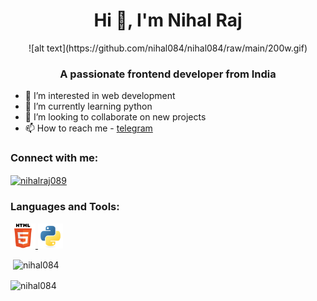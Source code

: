 
<h1 align="center">Hi 👋, I'm Nihal Raj</h1>
<center>
![alt text](https://github.com/nihal084/nihal084/raw/main/200w.gif)
</center>

<h3 align="center">A passionate frontend developer from India</h3>


- 👀 I’m interested in web development
- 🌱 I’m currently learning python
- 💞️ I’m looking to collaborate on new projects
- 📫 How to reach me - [telegram](http://t.me/Harsh)


<h3 align="left">Connect with me:</h3>
<p align="left">
<a href="https://instagram.com/nihalraj089" target="blank"><img align="center" src="https://raw.githubusercontent.com/rahuldkjain/github-profile-readme-generator/master/src/images/icons/Social/instagram.svg" alt="nihalraj089" height="30" width="40" /></a>
</p>

<h3 align="left">Languages and Tools:</h3>
<p align="left"> <a href="https://www.w3.org/html/" target="_blank" rel="noreferrer"> <img src="https://raw.githubusercontent.com/devicons/devicon/master/icons/html5/html5-original-wordmark.svg" alt="html5" width="40" height="40"/> </a> <a href="https://www.python.org" target="_blank" rel="noreferrer"> <img src="https://raw.githubusercontent.com/devicons/devicon/master/icons/python/python-original.svg" alt="python" width="40" height="40"/> </a> </p>

<p>&nbsp;<img align="center" src="https://github-readme-stats.vercel.app/api?username=nihal084&show_icons=true&locale=en" alt="nihal084" /></p>

<p><img align="center" src="https://github-readme-streak-stats.herokuapp.com/?user=nihal084&" alt="nihal084" /></p>
